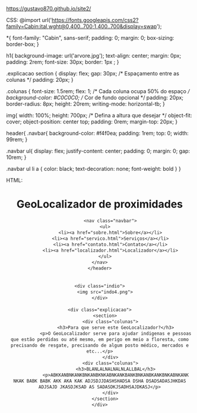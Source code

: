 https://gustavo870.github.io/site2/




CSS: @import url('https://fonts.googleapis.com/css2?family=Cabin:ital,wght@0,400..700;1,400..700&display=swap');

*{
    font-family: "Cabin", sans-serif;
    padding: 0;
    margin: 0;
    box-sizing: border-box;
}


h1{
    background-image: url('arvore.jpg');
    text-align: center;
    margin: 0px;
    padding: 2rem;
    font-size: 30px;
    border: 1px ;
}

.explicacao section {
    display: flex;
    gap: 30px; /* Espaçamento entre as colunas */
    padding: 20px;
}

.colunas {
    font-size: 1.5rem;
    flex: 1; /* Cada coluna ocupa 50% do espaço */
    background-color: #C0C0C0; /* Cor de fundo opcional */
    padding: 20px;
    border-radius: 8px;
    height: 20rem;
    writing-mode: horizontal-tb;
}



img{
    width: 100%;
    height: 700px; /* Defina a altura que desejar */
    object-fit: cover;
    object-position: center top;
    padding: 0rem;
    margin-top: 20px;
}

header{
.navbar{
    background-color: #f4f0ea;
    padding: 1rem;
    top: 0;
    width: 99rem;
}

.navbar ul{
    display: flex;
    justify-content: center;
    padding: 0;
    margin: 0;
    gap: 10rem;
}

.navbar ul li a {
    color: black;
    text-decoration: none;
    font-weight: bold
}
}


















HTML:<!DOCTYPE html>
<html lang="en">
<head>
    <meta charset="UTF-8">
    <meta name="viewport" content="width=device-width, initial-scale=1.0">
    <link rel="stylesheet" href="style.css">
    <title>Site índigena</title>
</head>
<body>
    <main>
    <header>
        <h1>GeoLocalizador de proximidades</h1>

            <nav class="navbar">
        <ul>
            <li><a href="sobre.html">Sobre</a></li>
            <li><a href="servico.html">Serviços</a></li>
            <li><a href="contato.html">Contato</a></li>
            <li><a href="localizador.html">Localizador</a></li>
        </ul>
    </nav>
    </header>
    

    <div class="indio">
        <img src="indo4.png">
    </div>

    <div class="explicacao">
        <section>
            <div class="colunas">
                <h3>Para que serve este GeoLocalizador?</h3>
                <p>O GeoLocalizador serve para ajudar indigenas e pessoas que estão perdidas ou até mesmo, em perigo em meio a floresta, como precisando de resgate, precisando de algum posto médico, mercados e etc...</p>
            </div>
            <div class="colunas">
                <h3>BLANLALNALNALNLALLBAL</h3>
                <p>ABKKANBNKANKBNKANBKNKABNKANKBANKBNKANBKANKBNKABNKANK  NKAK BABK BABK AKK AKA KAK ADJSDJJDASHSHADSA DSHA DSADSADASJHKDAS ADJSAJD JKASDJKSAD AS SADASDKJSADHSAJDKASJ</p>
            </div>
        </section>
    </div>

</main>

</body>
</html>
